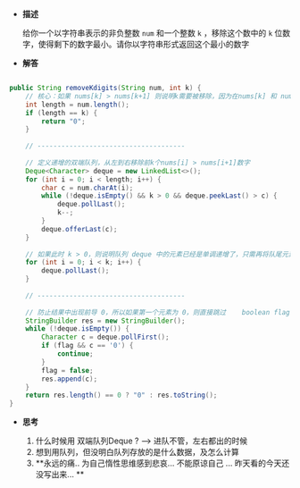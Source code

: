 -  **描述**

	给你一个以字符串表示的非负整数 `num` 和一个整数 `k` ，移除这个数中的 `k` 位数字，使得剩下的数字最小。请你以字符串形式返回这个最小的数字

-  **解答**

```java

public String removeKdigits(String num, int k) {  
    // 核心：如果 nums[k] > nums[k+1] 则说明k需要被移除，因为在nums[k] 和 nums[k+1] 之间选一个的话肯定是要小的那个  
    int length = num.length();  
    if (length == k) {  
        return "0";  
    }  
  
    // -------------------------------------  
  
    // 定义递增的双端队列，从左到右移除前k个nums[i] > nums[i+1]数字 
    Deque<Character> deque = new LinkedList<>();  
    for (int i = 0; i < length; i++) {  
        char c = num.charAt(i);  
        while (!deque.isEmpty() && k > 0 && deque.peekLast() > c) {  
            deque.pollLast();  
            k--;  
        }  
        deque.offerLast(c);  
    }  
    
    // 如果此时 k > 0，则说明队列 deque 中的元素已经是单调递增了，只需再将队尾元素移除 k 次  
    for (int i = 0; i < k; i++) {  
        deque.pollLast();  
    }
  
    // -------------------------------------  
  
    // 防止结果中出现前导 0，所以如果第一个元素为 0，则直接跳过    boolean flag = true;  
    StringBuilder res = new StringBuilder();  
    while (!deque.isEmpty()) {  
        Character c = deque.pollFirst();  
        if (flag && c == '0') {  
            continue;  
        }  
        flag = false;  
        res.append(c);  
    }  
    return res.length() == 0 ? "0" : res.toString();  
}

```


-  **思考**

	1.  什么时候用 双端队列Deque ? --> 进队不管，左右都出的时候
	2.  想到用队列，但没明白队列存放的是什么数据，及怎么计算
	3.  **永远的痛.. 为自己惰性思维感到悲哀... 不能原谅自己 ... 昨天看的今天还没写出来... **